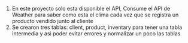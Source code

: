 1) En este proyecto solo esta disponible el API, Consume el API de Weather para saber como esta el clima cada vez que se registra un producto vendido junto al cliente
2) Se crearon tres tablas: client, product, inventary para tener una tabla intermedia y asi poder evitar errores y normalizar un poco las tablas
